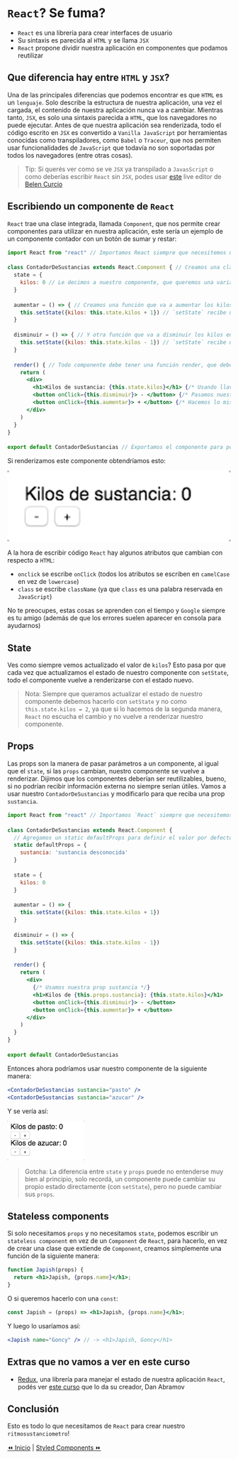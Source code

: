 # `React`? Se fuma?
* `React` es una librería para crear interfaces de usuario
* Su sintaxis es parecida al `HTML` y se llama `JSX`
* `React` propone dividir nuestra aplicación en componentes que podamos reutilizar

## Que diferencia hay entre `HTML` y `JSX`?
Una de las principales diferencias que podemos encontrar es que `HTML` es un `lenguaje`. Solo describe la estructura de nuestra aplicación, una vez el cargada, el contenido de nuestra aplicación nunca va a cambiar.
Mientras tanto, `JSX`, es solo una sintaxis parecida a `HTML`, que los navegadores no puede ejecutar.
Antes de que nuestra aplicación sea renderizada, todo el código escrito en `JSX` es convertido a `Vanilla JavaScript` por herramientas conocidas como transpiladores, como `Babel` o `Traceur`, que nos permiten usar funcionalidades de `JavaScript` que todavía no son soportadas por todos los navegadores (entre otras cosas).

> Tip: Si querés ver como se ve `JSX` ya transpilado a `JavasScript` o como deberías escribir `React` sin `JSX`, podes usar [este](https://jsx-live.now.sh/) live editor de [Belen Curcio](https://twitter.com/okbel)

## Escribiendo un componente de `React`
`React` trae una clase integrada, llamada `Component`, que nos permite crear componentes para utilizar en nuestra aplicación, este sería un ejemplo de un componente contador con un botón de sumar y restar:
```jsx
import React from "react" // Importamos React siempre que necesitemos usar JSX

class ContadorDeSustancias extends React.Component { // Creamos una clase, con un nombre, empezando con mayúscula, que extienda de `React.Component`
  state = {
    kilos: 0 // Le decimos a nuestro componente, que queremos una variable `kilos` dentro del estado
  }

  aumentar = () => { // Creamos una función que va a aumentar los kilos de nuestro estado en 1
    this.setState({kilos: this.state.kilos + 1}) // `setState` recibe un objeto y define un estado nuevo combinando el viejo y el objeto que le pasamos
  }

  disminuir = () => { // Y otra función que va a disminuir los kilos en 1
    this.setState({kilos: this.state.kilos - 1}) // `setState` recibe un objeto y define un estado nuevo combinando el viejo y el objeto que le pasamos
  }

  render() { // Todo componente debe tener una función render, que debe retornar `un solo` elemento JSX (o null), atentos que ese elemento puede ser un elemento que contenga muchos otros elementos adentro
    return (
      <div>
        <h1>Kilos de sustancia: {this.state.kilos}</h1> {/* Usando llaves podemos meter código javascript dentro de nuestro JSX */}
        <button onClick={this.disminuir}> - </button> {/* Pasamos nuestra función disminuir a `onClick` para que se ejecute al hacer click */}
        <button onClick={this.aumentar}> + </button> {/* Hacemos lo mismo con nuestra función aumentar */}
      </div>
    )
  }
}

export default ContadorDeSustancias // Exportamos el componente para poder importarlo desde otros componentes
```

Si renderizamos este componente obtendríamos esto:

![01](../../assets/react-counter.gif)

A la hora de escribir código `React` hay algunos atributos que cambian con respecto a `HTML`:
* `onclick` se escribe `onClick` (todos los atributos se escriben en `camelCase` en vez de `lowercase`)
* `class` se escribe `className` (ya que `class` es una palabra reservada en `JavaScript`)

No te preocupes, estas cosas se aprenden con el tiempo y `Google` siempre es tu amigo (además de que los errores suelen aparecer en consola para ayudarnos)

## State
Ves como siempre vemos actualizado el valor de `kilos`? Esto pasa por que cada vez que actualizamos el estado de nuestro componente con `setState`, todo el componente vuelve a renderizarse con el estado nuevo.

> Nota: Siempre que queramos actualizar el estado de nuestro componente debemos hacerlo con `setState` y no como `this.state.kilos = 2`, ya que si lo hacemos de la segunda manera, `React` no escucha el cambio y no vuelve a renderizar nuestro componente.

## Props
Las props son la manera de pasar parámetros a un componente, al igual que el `state`, si las `props` cambian, nuestro componente se vuelve a renderizar.
Dijimos que los componentes deberían ser reutilizables, bueno, si no podrían recibir información externa no siempre serían útiles.
Vamos a usar nuestro `ContadorDeSustancias` y modificarlo para que reciba una prop `sustancia`.

```jsx
import React from "react" // Importamos `React` siempre que necesitemos usar JSX

class ContadorDeSustancias extends React.Component {
  // Agregamos un static defaultProps para definir el valor por defecto de nuestras props en caso de que no sean pasadas al componente
  static defaultProps = {
    sustancia: 'sustancia desconocida'
  }

  state = {
    kilos: 0
  }

  aumentar = () => {
    this.setState({kilos: this.state.kilos + 1})
  }

  disminuir = () => {
    this.setState({kilos: this.state.kilos - 1})
  }

  render() {
    return (
      <div>
        {/* Usamos nuestra prop sustancia */}
        <h1>Kilos de {this.props.sustancia}: {this.state.kilos}</h1>
        <button onClick={this.disminuir}> - </button>
        <button onClick={this.aumentar}> + </button>
      </div>
    )
  }
}

export default ContadorDeSustancias
```

Entonces ahora podríamos usar nuestro componente de la siguiente manera:
```jsx
<ContadorDeSustancias sustancia="pasto" />
<ContadorDeSustancias sustancia="azucar" />
```

Y se vería así:

![02](../../assets/react-counter-prop.gif)

> Gotcha: La diferencia entre `state` y `props` puede no entenderse muy bien al principio, solo recordá, un componente puede cambiar su propio estado directamente (con `setState`), pero no puede cambiar sus `props`.

## Stateless components
Si solo necesitamos `props` y no necesitamos `state`, podemos escribir un `stateless component` en vez de un `Component` de `React`, para hacerlo, en vez de crear una clase que extiende de `Component`, creamos simplemente una función de la siguiente manera:
```jsx
function Japish(props) {
  return <h1>Japish, {props.name}</h1>;
}
```
O si queremos hacerlo con una `const`:
```jsx
const Japish = (props) => <h1>Japish, {props.name}</h1>;
```
Y luego lo usaríamos así:
```jsx
<Japish name="Goncy" /> // -> <h1>Japish, Goncy</h1>
```

## Extras que no vamos a ver en este curso
* [Redux](https://redux.js.org/), una librería para manejar el estado de nuestra aplicación `React`, podés ver [este curso](https://egghead.io/courses/getting-started-with-redux) que lo da su creador, Dan Abramov

## Conclusión
Esto es todo lo que necesitamos de `React` para crear nuestro `ritmosustanciometro`!

[⏪ Inicio](../../README.md) | [Styled Components ⏩](./styled-components.md)
